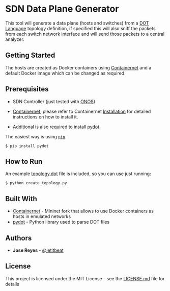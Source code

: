 # SDN Data Plane Generator

This tool will generate a data plane (hosts and switches) from a [DOT Language][6] topology definition, if specified this will also sniff the packets from each switch network interface and will send those packets to a central analyzer.

## Getting Started

The hosts are created as Docker containers using [Containernet][1] and a default Docker image which can be changed as required.

## Prerequisites

* SDN Controller (just tested with [ONOS][7])

* [Containernet][1], please refer to Containernet [Installation][3] for detailed instructions on how to install it.

* Additional is also required to install [pydot][2].

The easiest way is using [`pip`][5].

```
$ pip install pydot
```

## How to Run

An example [topology.dot](topology.dot) file is included, so you can use just running:

```
$ python create_topology.py
```

## Built With

* [Containernet][1] - Mininet fork that allows to use Docker containers as hosts in emulated networks
* [pydot][2] - Python library used to parse DOT files

## Authors
* **Jose Reyes** - [@letitbeat][4]
## License

This project is licensed under the MIT License - see the [LICENSE.md](LICENSE.md) file for details

[1]: https://github.com/containernet/containernet
[2]: https://github.com/pydot/pydot
[3]: https://github.com/containernet/containernet#installation
[4]: https://github.com/letitbeat
[5]: https://github.com/pypa/pip
[6]: https://en.wikipedia.org/wiki/DOT_%28graph_description_language%29
[7]: https://onosproject.org/software/

